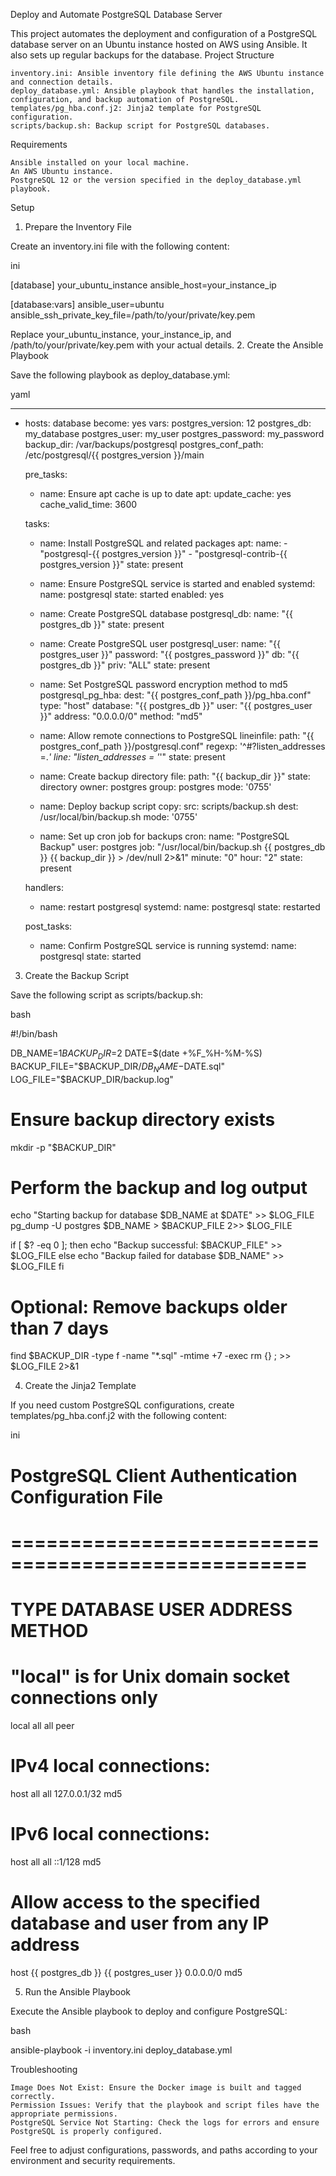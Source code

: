Deploy and Automate PostgreSQL Database Server

This project automates the deployment and configuration of a PostgreSQL database server on an Ubuntu instance hosted on AWS using Ansible. It also sets up regular backups for the database.
Project Structure

    inventory.ini: Ansible inventory file defining the AWS Ubuntu instance and connection details.
    deploy_database.yml: Ansible playbook that handles the installation, configuration, and backup automation of PostgreSQL.
    templates/pg_hba.conf.j2: Jinja2 template for PostgreSQL configuration.
    scripts/backup.sh: Backup script for PostgreSQL databases.

Requirements

    Ansible installed on your local machine.
    An AWS Ubuntu instance.
    PostgreSQL 12 or the version specified in the deploy_database.yml playbook.

Setup
1. Prepare the Inventory File

Create an inventory.ini file with the following content:

ini

[database]
your_ubuntu_instance ansible_host=your_instance_ip

[database:vars]
ansible_user=ubuntu
ansible_ssh_private_key_file=/path/to/your/private/key.pem

Replace your_ubuntu_instance, your_instance_ip, and /path/to/your/private/key.pem with your actual details.
2. Create the Ansible Playbook

Save the following playbook as deploy_database.yml:

yaml

---
- hosts: database
  become: yes
  vars:
    postgres_version: 12
    postgres_db: my_database
    postgres_user: my_user
    postgres_password: my_password
    backup_dir: /var/backups/postgresql
    postgres_conf_path: /etc/postgresql/{{ postgres_version }}/main

  pre_tasks:
    - name: Ensure apt cache is up to date
      apt:
        update_cache: yes
        cache_valid_time: 3600

  tasks:
    - name: Install PostgreSQL and related packages
      apt:
        name: 
          - "postgresql-{{ postgres_version }}"
          - "postgresql-contrib-{{ postgres_version }}"
        state: present

    - name: Ensure PostgreSQL service is started and enabled
      systemd:
        name: postgresql
        state: started
        enabled: yes

    - name: Create PostgreSQL database
      postgresql_db:
        name: "{{ postgres_db }}"
        state: present

    - name: Create PostgreSQL user
      postgresql_user:
        name: "{{ postgres_user }}"
        password: "{{ postgres_password }}"
        db: "{{ postgres_db }}"
        priv: "ALL"
        state: present

    - name: Set PostgreSQL password encryption method to md5
      postgresql_pg_hba:
        dest: "{{ postgres_conf_path }}/pg_hba.conf"
        type: "host"
        database: "{{ postgres_db }}"
        user: "{{ postgres_user }}"
        address: "0.0.0.0/0"
        method: "md5"

    - name: Allow remote connections to PostgreSQL
      lineinfile:
        path: "{{ postgres_conf_path }}/postgresql.conf"
        regexp: '^#?listen_addresses =.*'
        line: "listen_addresses = '*'"
        state: present

    - name: Create backup directory
      file:
        path: "{{ backup_dir }}"
        state: directory
        owner: postgres
        group: postgres
        mode: '0755'

    - name: Deploy backup script
      copy:
        src: scripts/backup.sh
        dest: /usr/local/bin/backup.sh
        mode: '0755'

    - name: Set up cron job for backups
      cron:
        name: "PostgreSQL Backup"
        user: postgres
        job: "/usr/local/bin/backup.sh {{ postgres_db }} {{ backup_dir }} > /dev/null 2>&1"
        minute: "0"
        hour: "2"
        state: present

  handlers:
    - name: restart postgresql
      systemd:
        name: postgresql
        state: restarted

  post_tasks:
    - name: Confirm PostgreSQL service is running
      systemd:
        name: postgresql
        state: started

3. Create the Backup Script

Save the following script as scripts/backup.sh:

bash

#!/bin/bash

DB_NAME=$1
BACKUP_DIR=$2
DATE=$(date +%F_%H-%M-%S)
BACKUP_FILE="$BACKUP_DIR/$DB_NAME-$DATE.sql"
LOG_FILE="$BACKUP_DIR/backup.log"

# Ensure backup directory exists
mkdir -p "$BACKUP_DIR"

# Perform the backup and log output
echo "Starting backup for database $DB_NAME at $DATE" >> $LOG_FILE
pg_dump -U postgres $DB_NAME > $BACKUP_FILE 2>> $LOG_FILE

if [ $? -eq 0 ]; then
    echo "Backup successful: $BACKUP_FILE" >> $LOG_FILE
else
    echo "Backup failed for database $DB_NAME" >> $LOG_FILE
fi

# Optional: Remove backups older than 7 days
find $BACKUP_DIR -type f -name "*.sql" -mtime +7 -exec rm {} \; >> $LOG_FILE 2>&1

4. Create the Jinja2 Template

If you need custom PostgreSQL configurations, create templates/pg_hba.conf.j2 with the following content:

ini

# PostgreSQL Client Authentication Configuration File
# ===================================================
# TYPE  DATABASE        USER            ADDRESS                 METHOD

# "local" is for Unix domain socket connections only
local   all             all                                     peer
# IPv4 local connections:
host    all             all             127.0.0.1/32            md5
# IPv6 local connections:
host    all             all             ::1/128                 md5

# Allow access to the specified database and user from any IP address
host    {{ postgres_db }} {{ postgres_user }} 0.0.0.0/0 md5

5. Run the Ansible Playbook

Execute the Ansible playbook to deploy and configure PostgreSQL:

bash

ansible-playbook -i inventory.ini deploy_database.yml

Troubleshooting

    Image Does Not Exist: Ensure the Docker image is built and tagged correctly.
    Permission Issues: Verify that the playbook and script files have the appropriate permissions.
    PostgreSQL Service Not Starting: Check the logs for errors and ensure PostgreSQL is properly configured.

Feel free to adjust configurations, passwords, and paths according to your environment and security requirements.
